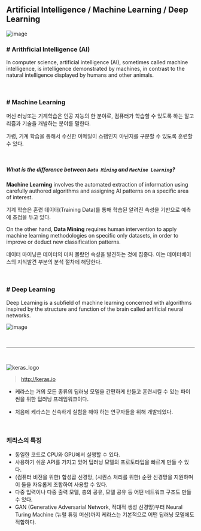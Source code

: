 ## Artificial Intelligence / Machine Learning / Deep Learning

![image](https://user-images.githubusercontent.com/41619898/81538369-a1b57000-93a9-11ea-9523-9e171ccaa949.png)

### # Arithficial Intelligence (AI)

In computer science, artificial intelligence (AI), sometimes called machine intelligence, is intelligence demonstrated by machines, in contrast to the natural intelligence displayed by humans and other animals.

<br/>

### # Machine Learning

머신 러닝또는 기계학습은 인공 지능의 한 분야로, 컴퓨터가 학습할 수 있도록 하는 알고리즘과 기술을 개발하는 분야를 말한다.

가령, 기계 학습을 통해서 수신한 이메일이 스팸인지 아닌지를 구분할 수 있도록 훈련할 수 있다.

<br/>

##### What is the difference between `Data Mining` and `Machine Learning`?

**Machine Learning** involves the automated extraction of information using carefully authored algorithms and assigning AI patterns on a specific area of interest.

기계 학습은 훈련 데이터(Training Data)를 통해 학습된 알려진 속성을 기반으로 예측에 초점을 두고 있다.

On the other hand, **Data Mining** requires human intervention to apply machine learning methodologies on specific only datasets, in order to improve or deduct new classification patterns.

데이터 마이닝은 데이터의 미처 몰랐던 속성을 발견하는 것에 집중다. 이는 데이터베이스의 지식발견 부분의 분석 절차에 해당한다.

<br/>

### # Deep Learning

Deep Learning is a subfield of machine learning concerned with algorithms inspired by the structure and function of the brain called artificial neural networks.

![image](https://user-images.githubusercontent.com/41619898/81538525-ce698780-93a9-11ea-9855-cbfbd827c587.png)

<br/>

---------

<br/>

![keras_logo](https://user-images.githubusercontent.com/41619898/62167853-0f366980-b35f-11e9-99c5-baa0b0a0a869.png)

> http://keras.io

- 케라스는 거의 모든 종류의 딥러닝 모델을 간편하게 만들고 훈련시킬 수 있는 파이썬을 위한 딥러닝 프레임워크이다.

- 처음에 케라스는 신속하게 실험을 해야 하는 연구자들을 위해 개발되었다.

<br/>

### 케라스의 특징

- 동일한 코드로 CPU와 GPU에서 실행할 수 있다.
- 사용하기 쉬운 API를 가지고 있어 딥러닝 모델의 프로토타입을 빠르게 만들 수 있다.
- (컴퓨터 비전을 위한) 합성곱 신경망, (시퀀스 처리를 위한) 순환 신경망을 지원하며 이 둘을 자유롭게 조합하여 사용할 수 있다.
- 다중 입력이나 다중 출력 모델, 층의 공유, 모델 공유 등 어떤 네트워크 구조도 만들 수 있다.
- GAN (Generative Adversarial Network, 적대적 생성 신경망)부터 Neural Turing Machine (뉴럴 튜링 머신)까지 케라스는 기본적으로 어떤 딥러닝 모델에도 적합하다.